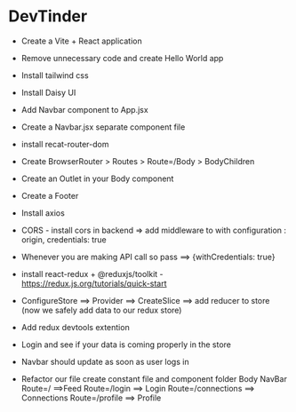 # DevTinder

- Create a Vite + React application
- Remove unnecessary code and create Hello World app
- Install tailwind css
- Install Daisy UI
- Add Navbar component to App.jsx
- Create a Navbar.jsx separate component file
- install recat-router-dom
- Create BrowserRouter > Routes > Route=/Body > BodyChildren
- Create an Outlet in your Body component
- Create a Footer

- Install axios
- CORS - install cors in backend => add middleware to with configuration : origin, credentials: true
- Whenever you are making API call so pass ==> {withCredentials: true}
- install react-redux + @reduxjs/toolkit - https://redux.js.org/tutorials/quick-start
- ConfigureStore ==> Provider ==> CreateSlice ==> add reducer to store (now we safely add data to our redux store)
- Add redux devtools extention 
- Login and see if your data is coming properly in the store
- Navbar should update as soon as user logs in 
- Refactor our file create constant file and component folder
Body
    NavBar
    Route=/ ==>Feed
    Route=/login  ==> Login
    Route=/connections ==> Connections
    Route=/profile ==> Profile